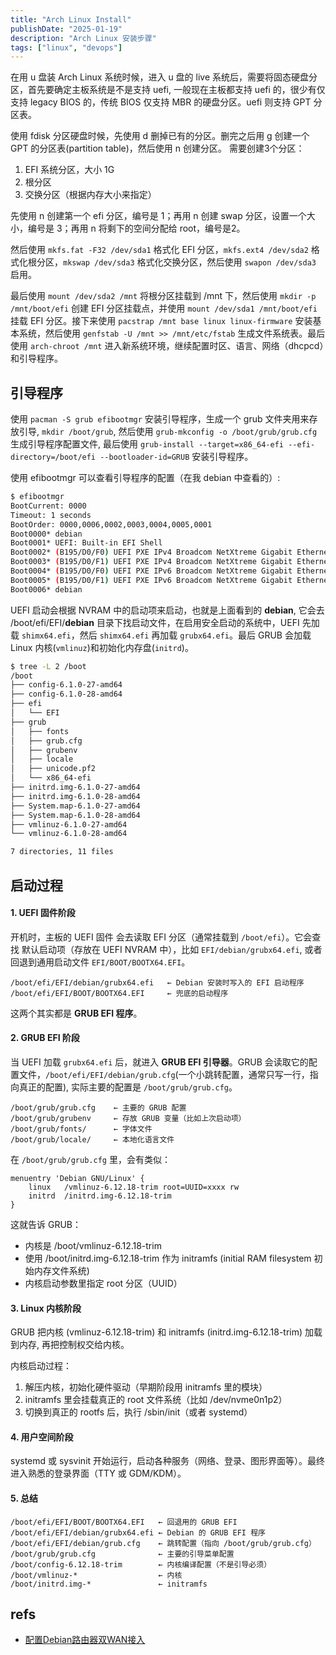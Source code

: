 ```yaml
---
title: "Arch Linux Install"
publishDate: "2025-01-19"
description: "Arch Linux 安装步骤"
tags: ["linux", "devops"]
---
```


在用 u 盘装 Arch Linux 系统时候，进入 u 盘的 live 系统后，需要将固态硬盘分区，首先要确定主板系统是不是支持 uefi, 一般现在主板都支持 uefi 的，很少有仅支持 legacy BIOS 的，传统 BIOS 仅支持 MBR 的硬盘分区。uefi 则支持 GPT 分区表。

使用 fdisk 分区硬盘时候，先使用 d 删掉已有的分区。删完之后用 g 创建一个 GPT 的分区表(partition table)，然后使用 n 创建分区。
需要创建3个分区：

1. EFI 系统分区，大小 1G
2. 根分区
3. 交换分区（根据内存大小来指定）

先使用 n 创建第一个 efi 分区，编号是 1；再用 n 创建 swap 分区，设置一个大小，编号是 3；再用 n 将剩下的空间分配给 root，编号是2。

然后使用 `mkfs.fat -F32 /dev/sda1` 格式化 EFI 分区，`mkfs.ext4 /dev/sda2` 格式化根分区，`mkswap /dev/sda3` 格式化交换分区，然后使用 `swapon /dev/sda3` 启用。

最后使用 `mount /dev/sda2 /mnt` 将根分区挂载到 /mnt 下，然后使用 `mkdir -p /mnt/boot/efi` 创建 EFI 分区挂载点，并使用 `mount /dev/sda1 /mnt/boot/efi` 挂载 EFI 分区。接下来使用 `pacstrap /mnt base linux linux-firmware` 安装基本系统，然后使用 `genfstab -U /mnt >> /mnt/etc/fstab` 生成文件系统表。最后使用 `arch-chroot /mnt` 进入新系统环境，继续配置时区、语言、网络（dhcpcd）和引导程序。


## 引导程序

使用 `pacman -S grub efibootmgr` 安装引导程序，生成一个 grub 文件夹用来存放引导, `mkdir /boot/grub`, 然后使用 `grub-mkconfig -o /boot/grub/grub.cfg` 生成引导程序配置文件, 最后使用 `grub-install --target=x86_64-efi --efi-directory=/boot/efi --bootloader-id=GRUB` 安装引导程序。

使用 efibootmgr 可以查看引导程序的配置（在我 debian 中查看的）:

```bash
$ efibootmgr
BootCurrent: 0000
Timeout: 1 seconds
BootOrder: 0000,0006,0002,0003,0004,0005,0001
Boot0000* debian
Boot0001* UEFI: Built-in EFI Shell
Boot0002* (B195/D0/F0) UEFI PXE IPv4 Broadcom NetXtreme Gigabit Ethernet (BCM5720)(MAC:7cc255e613f8)
Boot0003* (B195/D0/F1) UEFI PXE IPv4 Broadcom NetXtreme Gigabit Ethernet (BCM5720)(MAC:7cc255e613f9)
Boot0004* (B195/D0/F0) UEFI PXE IPv6 Broadcom NetXtreme Gigabit Ethernet (BCM5720)(MAC:7cc255e613f8)
Boot0005* (B195/D0/F1) UEFI PXE IPv6 Broadcom NetXtreme Gigabit Ethernet (BCM5720)(MAC:7cc255e613f9)
Boot0006* debian
```

UEFI 启动会根据 NVRAM 中的启动项来启动，也就是上面看到的 **debian**, 它会去 /boot/efi/EFI/**debian** 目录下找启动文件，在启用安全启动的系统中，UEFI 先加载 `shimx64.efi`，然后 `shimx64.efi` 再加载 `grubx64.efi`。最后 GRUB 会加载 Linux 内核(`vmlinuz`)和初始化内存盘(`initrd`)。

```bash
$ tree -L 2 /boot
/boot
├── config-6.1.0-27-amd64
├── config-6.1.0-28-amd64
├── efi
│   └── EFI
├── grub
│   ├── fonts
│   ├── grub.cfg
│   ├── grubenv
│   ├── locale
│   ├── unicode.pf2
│   └── x86_64-efi
├── initrd.img-6.1.0-27-amd64
├── initrd.img-6.1.0-28-amd64
├── System.map-6.1.0-27-amd64
├── System.map-6.1.0-28-amd64
├── vmlinuz-6.1.0-27-amd64
└── vmlinuz-6.1.0-28-amd64

7 directories, 11 files
```

## 启动过程

#### 1. UEFI 固件阶段

开机时，主板的 UEFI 固件 会去读取 EFI 分区（通常挂载到 `/boot/efi`）。它会查找 默认启动项（存放在 UEFI NVRAM 中），比如 `EFI/debian/grubx64.efi`, 或者回退到通用启动文件 `EFI/BOOT/BOOTX64.EFI`。

```
/boot/efi/EFI/debian/grubx64.efi   ← Debian 安装时写入的 EFI 启动程序
/boot/efi/EFI/BOOT/BOOTX64.EFI     ← 兜底的启动程序
```

这两个其实都是 **GRUB EFI 程序**。

#### 2. GRUB EFI 阶段

当 UEFI 加载 `grubx64.efi` 后，就进入 **GRUB EFI 引导器**。GRUB 会读取它的配置文件，`/boot/efi/EFI/debian/grub.cfg`(一个小跳转配置，通常只写一行，指向真正的配置), 实际主要的配置是 `/boot/grub/grub.cfg`。

```
/boot/grub/grub.cfg    ← 主要的 GRUB 配置
/boot/grub/grubenv     ← 存放 GRUB 变量（比如上次启动项）
/boot/grub/fonts/      ← 字体文件
/boot/grub/locale/     ← 本地化语言文件
```

在 `/boot/grub/grub.cfg` 里，会有类似：

```
menuentry 'Debian GNU/Linux' {
    linux   /vmlinuz-6.12.18-trim root=UUID=xxxx rw
    initrd  /initrd.img-6.12.18-trim
}
```

这就告诉 GRUB：

- 内核是 /boot/vmlinuz-6.12.18-trim
- 使用 /boot/initrd.img-6.12.18-trim 作为 initramfs (initial RAM filesystem 初始内存文件系统)
- 内核启动参数里指定 root 分区（UUID）

#### 3. Linux 内核阶段

GRUB 把内核 (vmlinuz-6.12.18-trim) 和 initramfs (initrd.img-6.12.18-trim) 加载到内存, 再把控制权交给内核。

内核启动过程：

1. 解压内核，初始化硬件驱动（早期阶段用 initramfs 里的模块）
2. initramfs 里会挂载真正的 root 文件系统（比如 /dev/nvme0n1p2）
3. 切换到真正的 rootfs 后，执行 /sbin/init（或者 systemd）

#### 4. 用户空间阶段

systemd 或 sysvinit 开始运行，启动各种服务（网络、登录、图形界面等）。最终进入熟悉的登录界面（TTY 或 GDM/KDM）。

#### 5. 总结

```
/boot/efi/EFI/BOOT/BOOTX64.EFI   ← 回退用的 GRUB EFI
/boot/efi/EFI/debian/grubx64.efi ← Debian 的 GRUB EFI 程序
/boot/efi/EFI/debian/grub.cfg    ← 跳转配置（指向 /boot/grub/grub.cfg）
/boot/grub/grub.cfg              ← 主要的引导菜单配置
/boot/config-6.12.18-trim        ← 内核编译配置（不是引导必须）
/boot/vmlinuz-*                  ← 内核
/boot/initrd.img-*               ← initramfs
```


## refs

- [配置Debian路由器双WAN接入](https://blog.ismisv.com/2022/11/dual-wan-internet-access/)
